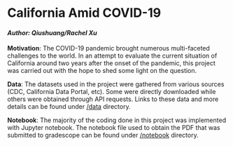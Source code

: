 # California Amid COVID-19
#### _Author: Qiushuang/Rachel Xu_


**Motivation**: The COVID-19 pandemic brought numerous multi-faceted challenges to the world. In an attempt to evaluate the current situation of California around two years after the onset of the pandemic, this project was carried out with the hope to shed some light on the question.

**Data**: The datasets used in the project were gathered from various sources (CDC, California Data Portal, etc). Some were directly downloaded while others were obtained through API requests. Links to these data and more details can be found under [/data](https://github.com/rachxu/141B-proj/blob/main/data) directory. 

**Notebook**: The majority of the coding done in this project was implemented with Jupyter notebook. The notebook file used to obtain the PDF that was submitted to gradescope can be found under [/notebook](https://github.com/rachxu/141B-proj/blob/main/notebook) directory.
